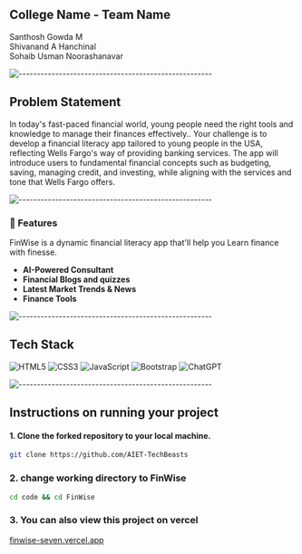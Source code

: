 ## College Name - Team Name
Santhosh Gowda M <br>
Shivanand A Hanchinal<br>
Sohaib Usman Noorashanavar<br>

![-----------------------------------------------------](https://raw.githubusercontent.com/andreasbm/readme/master/assets/lines/rainbow.png)

## Problem Statement

In today's fast-paced financial world, young people need the right tools and knowledge to
manage their finances effectively.. Your challenge is to develop a financial literacy app tailored
to young people in the USA, reflecting Wells Fargo's way of providing banking services. The app
will introduce users to fundamental financial concepts such as budgeting, saving, managing
credit, and investing, while aligning with the services and tone that Wells Fargo offers.

![-----------------------------------------------------](https://raw.githubusercontent.com/andreasbm/readme/master/assets/lines/rainbow.png)

### 🌟 Features
FinWise is a dynamic financial literacy app that'll help you Learn finance with finesse.
<strong>
- AI-Powered Consultant
- Financial Blogs and quizzes 
- Latest Market Trends & News
- Finance Tools
</strong>

![-----------------------------------------------------](https://raw.githubusercontent.com/andreasbm/readme/master/assets/lines/rainbow.png)

## Tech Stack 
![HTML5](https://img.shields.io/badge/html5-%23E34F26.svg?style=for-the-badge&logo=html5&logoColor=white)
![CSS3](https://img.shields.io/badge/css3-%231572B6.svg?style=for-the-badge&logo=css3&logoColor=white)
![JavaScript](https://img.shields.io/badge/javascript-%23323330.svg?style=for-the-badge&logo=javascript&logoColor=%23F7DF1E)
![Bootstrap](https://img.shields.io/badge/bootstrap-%238511FA.svg?style=for-the-badge&logo=bootstrap&logoColor=white)
![ChatGPT](https://img.shields.io/badge/chatGPT-74aa9c?style=for-the-badge&logo=openai&logoColor=white)

![-----------------------------------------------------](https://raw.githubusercontent.com/andreasbm/readme/master/assets/lines/rainbow.png)

## Instructions on running your project
 #### 1. Clone the forked repository to your local machine.
   ```bash
   git clone https://github.com/AIET-TechBeasts
```
### 2. change working directory to FinWise
```bash
cd code && cd FinWise
```
### 3. You can also view this project on vercel
<a href="https://finwise-seven.vercel.app">finwise-seven.vercel.app</a>

